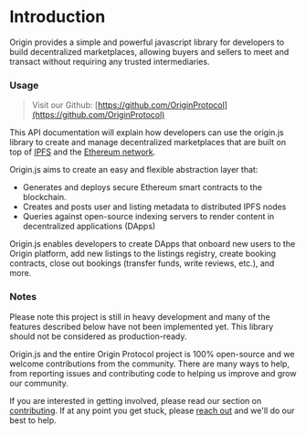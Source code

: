 # Introduction

Origin provides a simple and powerful javascript library for developers to build decentralized marketplaces, allowing buyers and sellers to meet and transact without requiring any trusted intermediaries.

### Usage

> Visit our Github: [https://github.com/OriginProtocol](https://github.com/OriginProtocol)

This API documentation will explain how developers can use the origin.js library to create and manage decentralized marketplaces that are built on top of [IPFS](https://github.com/ipfs) and the [Ethereum network](https://www.ethereum.org/).

Origin.js aims to create an easy and flexible abstraction layer that:

* Generates and deploys secure Ethereum smart contracts to the blockchain.
* Creates and posts user and listing metadata to distributed IPFS nodes
* Queries against open-source indexing servers to render content in decentralized applications (DApps)

Origin.js enables developers to create DApps that onboard new users to the Origin platform, add new listings to the listings registry, create booking contracts, close out bookings (transfer funds, write reviews, etc.), and more.

### Notes

Please note this project is still in heavy development and many of the features described below have not been implemented yet. This library should not be considered as production-ready.

Origin.js and the entire Origin Protocol project is 100% open-source and we welcome contributions from the community. There are many ways to help, from reporting issues and contributing code to helping us improve and grow our community.

If you are interested in getting involved, please read our section on [contributing](#contributing). If at any point you get stuck, please [reach out](#getting-help) and we'll do our best to help. 